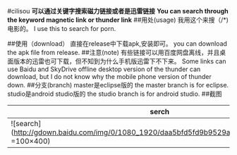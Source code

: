 #cilisou
**可以通过关键字搜索磁力链接或者是迅雷链接**
**You can search through the keyword magnetic link or thunder link**
##用处(usage)
我用这个来搜（/*)电影的。
I use this to search for porn.

##使用（download）
直接在release中下载apk,安装即可。
you can download the apk file from release.
##注意(note)
有些链接可以用百度网盘离线，并且桌面版本的迅雷也可下载，但不知到为什么手机版迅雷下不下来。
Some links can use Baidu and SkyDrive offline desktop version of the thunder can download, but I do not know why the mobile phone version of thunder down.
##分支(branch)
master是eclipse版的
the master branch is for eclipse.
studio是android studio版的
the studio branch is for android studio.
##截图




| serch         | show           | 
| ------------- |:-------------:| 
| ![search](http://gdown.baidu.com/img/0/1080_1920/daa5bfd5fd9b9529af854bbbf976a795.png =100×400)     | ![show](http://gdown.baidu.com/img/0/1080_1920/f6149091da613c262beb68ff8316a10f.png) | 

